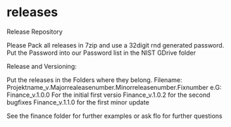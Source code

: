# releases
Release Repository

Please Pack all releases in 7zip and use a 32digit rnd generated password.
Put the Password into our Password list in the NIST GDrive folder

Release and Versioning:

Put the releases in the Folders where they belong.
Filename: Projektname_v.Majorrealeasenumber.Minorreleasenumber.Fixnumber
e.G:  Finance_v.1.0.0 For the initial first versio
      Finance_v.1.0.2 for the second bugfixes
      Finance_v.1.1.0 for the first minor update
      
See the finance folder for further examples or ask flo for further questions
